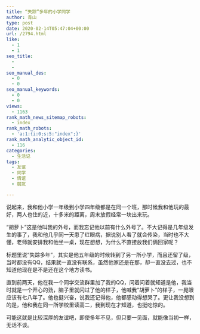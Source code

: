 ```yaml
---
title: “失踪”多年的小学同学
author: 青山
type: post
date: 2020-02-14T05:47:04+00:00
url: /2794.html
like:
  - 1
  - 1
seo_title:
  - 
  - 
seo_manual_des:
  - 0
  - 0
seo_manual_keywords:
  - 0
  - 0
views:
  - 1163
rank_math_news_sitemap_robots:
  - index
rank_math_robots:
  - 'a:1:{i:0;s:5:"index";}'
rank_math_analytic_object_id:
  - 116
categories:
  - 生活记
tags:
  - 友谊
  - 同学
  - 情谊
  - 朋友

---
```

说起来，我和他小学一年级到小学四年级都是在同一个班，那时候我和他玩的最好，两人也住的近，十多米的距离，周末放假经常一块出来玩。

“胡萝卜”这是他叫我的外号，而我忘记他以前有什么外号了。不大记得是几年级发生的事了，我和他几乎同一天患了红眼病，据说别人看了就会传染，当时也不大懂，老师就安排我和他坐一桌，现在想想，为什么不直接放我们俩回家呢？

标题里说“失踪多年”，其实是他五年级的时候转到了另一所小学，而且还留了级，当时都没有QQ，结果就一直没有联系，虽然他家还是在那，却一直没去过，也不知道他现在是不是还在这个地方读书。

直到前两天，他在我一个同学交流群里加了我的QQ，问着问着就知道是他，我当时就是一个开心的劲，脑子里就闪过了他的样子，他喊我“胡萝卜”的样子，一晃眼应该有七八年了。他也挺兴奋，说我还记得他，他都感动得想哭了。更让我没想到的是，他和我在同一所学校里读高二，我到现在才知道，也挺吃惊的。

可能这就是比较深厚的友谊吧，即使多年不见，但只要一见面，就能像当初一样，无话不谈。